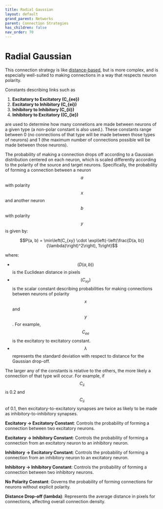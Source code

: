 ```yaml
---
title: Radial Gaussian
layout: default
grand_parent: Networks
parent: Connection Strategies
has_children: false
nav_order: 70
---
```


# Radial Gaussian

This connection strategy is like [distance-based](distanceBased), but is more complex, and is especially well-suited to making connections in a way that respects neuron polarity. 

Constants describing links such as

1. **Excitatory to Excitatory (C_{ee})**
2. **Excitatory to Inhibitory (C_{ei})**
3. **Inhibitory to Inhibitory (C_{ii})**
4. **Inhibitory to Excitatory ((C_{ie})**

are used to determine how many connetions are made between neurons of a given type (a non-polar constant is also used.). These constants range between 0 (no connections of that type will be made between those types of neurons) and 1 (the maximum number of connections possible will be made between those neurons).

The probability of making a connection drops off according to a Gaussian distribution centered on each neuron, which is scaled differently according to the polarity of the source and target neurons. Specifically, the probability of forming a connection between a neuron $$a$$ with polarity $$x$$ and another neuron $$b$$ with polarity $$y$$ is given by:

$$P(a, b) = \min\left(C_{xy} \cdot \exp\left(-\left(\frac{D(a, b)}{\lambda}\right)^2\right), 1\right)$$

where:
- $$(D(a, b))$$ is the Euclidean distance in pixels
- $$(C_{xy})$$ is the scalar constant describing probabilities for making connections between neurons of polarity $$x$$ and $$y$$. For example, $$C_{ee}$$ is the excitatory to excitatory constant.
- $$\lambda$$ represents the standard deviation with respect to distance for the Gaussian drop-off.

The larger any of the constants is relative to the others, the more likely a connection of that type will occur. For example, if $$C_{ii}$$ is 0.2 and $$C_{ii}$$ of 0.1, then excitatory-to-excitatory synapses are twice as likely to be made as inhibitory-to-inhibitory synapses.

**Excitatory → Excitatory Constant**: Controls the probability of forming a connection between two excitatory neurons.

**Excitatory → Inhibitory Constant**: Controls the probability of forming a connection from an excitatory neuron to an inhibitory neuron.

**Inhibitory → Excitatory Constant**: Controls the probability of forming a connection from an inhibitory neuron to an excitatory neuron.

**Inhibitory → Inhibitory Constant**: Controls the probability of forming a connection between two inhibitory neurons.

**No Polarity Constant**: Governs the probability of forming connections for neurons without explicit polarity.

**Distance Drop-off (lambda)**: Represents the average distance in pixels for connections, affecting overall connection density.